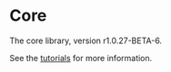 # Core

The core library, version r1.0.27-BETA-6.

See the [tutorials](tutorials/index.md) for more information.
